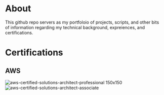 # About
This github repo servers as my portfoloio of projects, scripts, and other bits of information regarding my technical background, expreiences, and certifications.

# Certifications
## AWS
![aws-certified-solutions-architect-professional 150x150](https://github.com/jonlake5/portfolio/assets/5898917/813047ac-2122-4b25-b15c-49b334777f75) ![aws-certified-solutions-architect-associate](https://github.com/jonlake5/portfolio/assets/5898917/6536846d-ea6a-48f6-aa1a-da87598cf64a)

